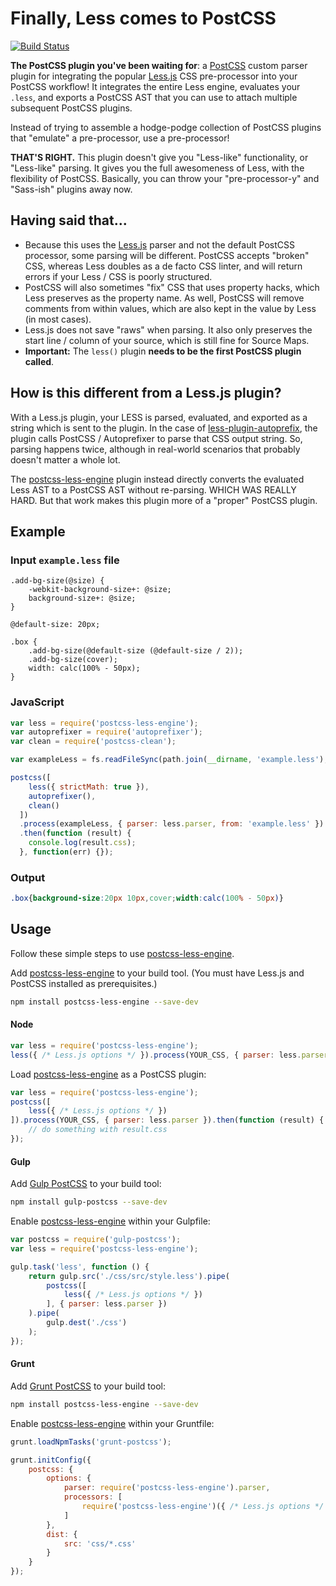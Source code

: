 # Finally, Less comes to PostCSS

[![Build Status][ci-img]][ci]

**The PostCSS plugin you've been waiting for**: a [PostCSS] custom parser plugin for integrating the popular [Less.js] CSS pre-processor into your PostCSS workflow! It integrates the entire Less engine, evaluates your `.less`, and exports a PostCSS AST that you can use to attach multiple subsequent PostCSS plugins.

Instead of trying to assemble a hodge-podge collection of PostCSS plugins that "emulate" a pre-processor, use a pre-processor!

**THAT'S RIGHT.** This plugin doesn't give you "Less-like" functionality, or "Less-like" parsing. It gives you the full awesomeness of Less, with the flexibility of PostCSS. Basically, you can throw your "pre-processor-y" and "Sass-ish" plugins away now.

## Having said that...

* Because this uses the [Less.js] parser and not the default PostCSS processor, some parsing will be different. PostCSS accepts "broken" CSS, whereas Less doubles as a de facto CSS linter, and will return errors if your Less / CSS is poorly structured.
* PostCSS will also sometimes "fix" CSS that uses property hacks, which Less preserves as the property name. As well, PostCSS will remove comments from within values, which are also kept in the value by Less (in most cases).
* Less.js does not save "raws" when parsing. It also only preserves the start line / column of your source, which is still fine for Source Maps.
* **Important:** The `less()` plugin **needs to be the first PostCSS plugin called**.

## How is this different from a Less.js plugin?
With a Less.js plugin, your LESS is parsed, evaluated, and exported as a string which is sent to the plugin. In the case of [less-plugin-autoprefix], the plugin calls PostCSS / Autoprefixer to parse that CSS output string. So, parsing happens twice, although in real-world scenarios that probably doesn't matter a whole lot.

The [postcss-less-engine] plugin instead directly converts the evaluated Less AST to a PostCSS AST without re-parsing. WHICH WAS REALLY HARD. But that work makes this plugin more of a "proper" PostCSS plugin.

[less-plugin-autoprefix]: https://github.com/less/less-plugin-autoprefix
[PostCSS]: https://github.com/postcss/postcss
[Less.js]: https://github.com/less/less.js
[ci-img]:  https://travis-ci.org/Crunch/postcss-less.svg
[ci]:      https://travis-ci.org/Crunch/postcss-less
[postcss-less-engine]: https://github.com/Crunch/postcss-less
[Gulp PostCSS]: https://github.com/postcss/gulp-postcss
[Grunt PostCSS]: https://github.com/nDmitry/grunt-postcss

## Example

### Input `example.less` file

```less
.add-bg-size(@size) {
	-webkit-background-size+: @size;
	background-size+: @size;
}

@default-size: 20px;

.box {
	.add-bg-size(@default-size (@default-size / 2));
	.add-bg-size(cover);
	width: calc(100% - 50px);
}
```

### JavaScript
```js
var less = require('postcss-less-engine');
var autoprefixer = require('autoprefixer');
var clean = require('postcss-clean');

var exampleLess = fs.readFileSync(path.join(__dirname, 'example.less'), 'utf8');

postcss([
    less({ strictMath: true }), 
    autoprefixer(), 
    clean()
  ])
  .process(exampleLess, { parser: less.parser, from: 'example.less' })
  .then(function (result) {
    console.log(result.css);
  }, function(err) {});
```

### Output

```css
.box{background-size:20px 10px,cover;width:calc(100% - 50px)}
```

## Usage

Follow these simple steps to use [postcss-less-engine].

Add [postcss-less-engine] to your build tool. (You must have Less.js and PostCSS installed as prerequisites.)

```bash
npm install postcss-less-engine --save-dev
```

#### Node

```js
var less = require('postcss-less-engine');
less({ /* Less.js options */ }).process(YOUR_CSS, { parser: less.parser });
```

Load [postcss-less-engine] as a PostCSS plugin:

```js
var less = require('postcss-less-engine');
postcss([
    less({ /* Less.js options */ })
]).process(YOUR_CSS, { parser: less.parser }).then(function (result) {
	// do something with result.css
});
```

#### Gulp

Add [Gulp PostCSS] to your build tool:

```bash
npm install gulp-postcss --save-dev
```

Enable [postcss-less-engine] within your Gulpfile:

```js
var postcss = require('gulp-postcss');
var less = require('postcss-less-engine');

gulp.task('less', function () {
    return gulp.src('./css/src/style.less').pipe(
        postcss([
            less({ /* Less.js options */ })
        ], { parser: less.parser })
    ).pipe(
        gulp.dest('./css')
    );
});
```

#### Grunt

Add [Grunt PostCSS] to your build tool:

```sh
npm install postcss-less-engine --save-dev
```

Enable [postcss-less-engine] within your Gruntfile:

```js
grunt.loadNpmTasks('grunt-postcss');

grunt.initConfig({
	postcss: {
		options: {
			parser: require('postcss-less-engine').parser,
			processors: [
				require('postcss-less-engine')({ /* Less.js options */ })
			]
		},
		dist: {
			src: 'css/*.css'
		}
	}
});
```

